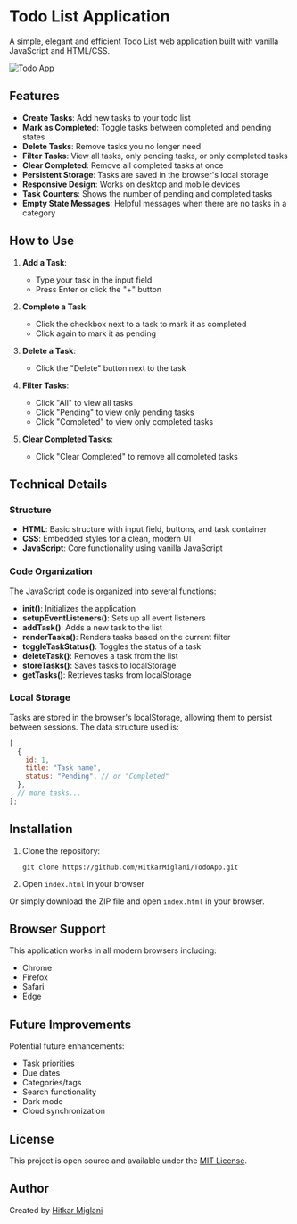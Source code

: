 # Todo List Application

A simple, elegant and efficient Todo List web application built with vanilla JavaScript and HTML/CSS.

![Todo App](https://raw.githubusercontent.com/HitkarMiglani/TodoApp/refs/heads/master/photo.png)

## Features

- **Create Tasks**: Add new tasks to your todo list
- **Mark as Completed**: Toggle tasks between completed and pending states
- **Delete Tasks**: Remove tasks you no longer need
- **Filter Tasks**: View all tasks, only pending tasks, or only completed tasks
- **Clear Completed**: Remove all completed tasks at once
- **Persistent Storage**: Tasks are saved in the browser's local storage
- **Responsive Design**: Works on desktop and mobile devices
- **Task Counters**: Shows the number of pending and completed tasks
- **Empty State Messages**: Helpful messages when there are no tasks in a category

## How to Use

1. **Add a Task**:

   - Type your task in the input field
   - Press Enter or click the "+" button

2. **Complete a Task**:

   - Click the checkbox next to a task to mark it as completed
   - Click again to mark it as pending

3. **Delete a Task**:

   - Click the "Delete" button next to the task

4. **Filter Tasks**:

   - Click "All" to view all tasks
   - Click "Pending" to view only pending tasks
   - Click "Completed" to view only completed tasks

5. **Clear Completed Tasks**:
   - Click "Clear Completed" to remove all completed tasks

## Technical Details

### Structure

- **HTML**: Basic structure with input field, buttons, and task container
- **CSS**: Embedded styles for a clean, modern UI
- **JavaScript**: Core functionality using vanilla JavaScript

### Code Organization

The JavaScript code is organized into several functions:

- **init()**: Initializes the application
- **setupEventListeners()**: Sets up all event listeners
- **addTask()**: Adds a new task to the list
- **renderTasks()**: Renders tasks based on the current filter
- **toggleTaskStatus()**: Toggles the status of a task
- **deleteTask()**: Removes a task from the list
- **storeTasks()**: Saves tasks to localStorage
- **getTasks()**: Retrieves tasks from localStorage

### Local Storage

Tasks are stored in the browser's localStorage, allowing them to persist between sessions. The data structure used is:

```javascript
[
  {
    id: 1,
    title: "Task name",
    status: "Pending", // or "Completed"
  },
  // more tasks...
];
```

## Installation

1. Clone the repository:

   ```
   git clone https://github.com/HitkarMiglani/TodoApp.git
   ```

2. Open `index.html` in your browser

Or simply download the ZIP file and open `index.html` in your browser.

## Browser Support

This application works in all modern browsers including:

- Chrome
- Firefox
- Safari
- Edge

## Future Improvements

Potential future enhancements:

- Task priorities
- Due dates
- Categories/tags
- Search functionality
- Dark mode
- Cloud synchronization

## License

This project is open source and available under the [MIT License](LICENSE).

## Author

Created by [Hitkar Miglani](https://github.com/HitkarMiglani)
